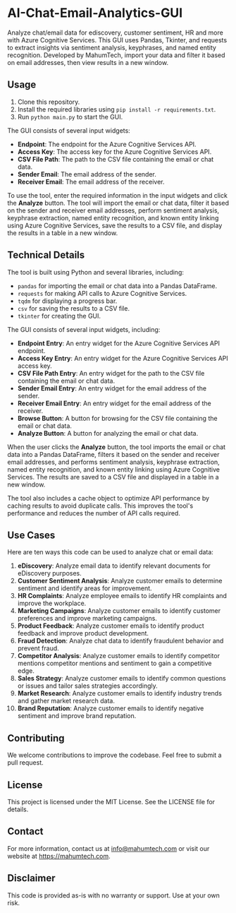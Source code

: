 # AI-Chat-Email-Analytics-GUI
Analyze chat/email data for ediscovery, customer sentiment, HR and more with Azure Cognitive Services. This GUI uses Pandas, Tkinter, and requests to extract insights via sentiment analysis, keyphrases, and named entity recognition. Developed by MahumTech, import your data and filter it based on email addresses, then view results in a new window.

## Usage

1. Clone this repository.
2. Install the required libraries using `pip install -r requirements.txt`.
3. Run `python main.py` to start the GUI.

The GUI consists of several input widgets:

- **Endpoint**: The endpoint for the Azure Cognitive Services API.
- **Access Key**: The access key for the Azure Cognitive Services API.
- **CSV File Path**: The path to the CSV file containing the email or chat data.
- **Sender Email**: The email address of the sender.
- **Receiver Email**: The email address of the receiver.

To use the tool, enter the required information in the input widgets and click the **Analyze** button. The tool will import the email or chat data, filter it based on the sender and receiver email addresses, perform sentiment analysis, keyphrase extraction, named entity recognition, and known entity linking using Azure Cognitive Services, save the results to a CSV file, and display the results in a table in a new window.

## Technical Details

The tool is built using Python and several libraries, including:

- `pandas` for importing the email or chat data into a Pandas DataFrame.
- `requests` for making API calls to Azure Cognitive Services.
- `tqdm` for displaying a progress bar.
- `csv` for saving the results to a CSV file.
- `tkinter` for creating the GUI.

The GUI consists of several input widgets, including:

- **Endpoint Entry**: An entry widget for the Azure Cognitive Services API endpoint.
- **Access Key Entry**: An entry widget for the Azure Cognitive Services API access key.
- **CSV File Path Entry**: An entry widget for the path to the CSV file containing the email or chat data.
- **Sender Email Entry**: An entry widget for the email address of the sender.
- **Receiver Email Entry**: An entry widget for the email address of the receiver.
- **Browse Button**: A button for browsing for the CSV file containing the email or chat data.
- **Analyze Button**: A button for analyzing the email or chat data.

When the user clicks the **Analyze** button, the tool imports the email or chat data into a Pandas DataFrame, filters it based on the sender and receiver email addresses, and performs sentiment analysis, keyphrase extraction, named entity recognition, and known entity linking using Azure Cognitive Services. The results are saved to a CSV file and displayed in a table in a new window.

The tool also includes a cache object to optimize API performance by caching results to avoid duplicate calls. This improves the tool's performance and reduces the number of API calls required.

## Use Cases

Here are ten ways this code can be used to analyze chat or email data:

1. **eDiscovery**: Analyze email data to identify relevant documents for eDiscovery purposes.
2. **Customer Sentiment Analysis**: Analyze customer emails to determine sentiment and identify areas for improvement.
3. **HR Complaints**: Analyze employee emails to identify HR complaints and improve the workplace.
4. **Marketing Campaigns**: Analyze customer emails to identify customer preferences and improve marketing campaigns.
5. **Product Feedback**: Analyze customer emails to identify product feedback and improve product development.
6. **Fraud Detection**: Analyze chat data to identify fraudulent behavior and prevent fraud.
7. **Competitor Analysis**: Analyze customer emails to identify competitor mentions competitor mentions and sentiment to gain a competitive edge.
8. **Sales Strategy**: Analyze customer emails to identify common questions or issues and tailor sales strategies accordingly.
9. **Market Research**: Analyze customer emails to identify industry trends and gather market research data.
10. **Brand Reputation**: Analyze customer emails to identify negative sentiment and improve brand reputation.

## Contributing
We welcome contributions to improve the codebase. Feel free to submit a pull request.

## License
This project is licensed under the MIT License. See the LICENSE file for details.

## Contact
For more information, contact us at info@mahumtech.com or visit our website at https://mahumtech.com.

## Disclaimer
This code is provided as-is with no warranty or support. Use at your own risk.
